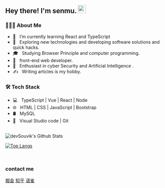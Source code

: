 <h2> Hey there! I'm senmu. <img src="https://github.com/souvikguria98/souvikguria98/blob/master/Hi.gif" width="25"></h2>

<h3> 👨🏻‍💻 About Me </h3>

- 🔭 &nbsp; I’m currently learning React and TypeScript
- 🤔 &nbsp; Exploring new technologies and developing software solutions and quick hacks.
- 🎓 &nbsp; Studying Browser Principle and computer programming.
- 💼 &nbsp; front-end web developer.
- 🌱 &nbsp; Enthusiast in cyber Security and Artificial Intelligence .
- ✍️ &nbsp; Writing articles is my hobby.

<h3>🛠 Tech Stack</h3>

- 💻 &nbsp; TypeScript | Vue | React | Node  
- 🌐 &nbsp; HTML | CSS | JavaScript | Bootstrap 
- 🛢 &nbsp; MySQL
- 🔧 &nbsp; Visual Studio code | Git

<br>

<img align="center" src="https://github-readme-stats.vercel.app/api?username=senmu-a&include_all_commits=true&count_private=true&show_icons=true&line_height=20&title_color=7A7ADB&icon_color=2234AE&text_color=D3D3D3&bg_color=0,000000,130F40" alt="devSouvik's Github Stats">

</br>

[![Top Langs](https://github-readme-stats.vercel.app/api/top-langs/?username=senmu-a&layout=compact&text_color=daf7dc&bg_color=151515)](https://github.com/senmu-a/github-readme-stats)

</br>

<h3>contact me</h3>

[掘金](https://juejin.cn/user/3526889033697432)
[知乎](https://www.zhihu.com/people/sen-mu-a-24)
[语雀](https://www.yuque.com/senmua)



